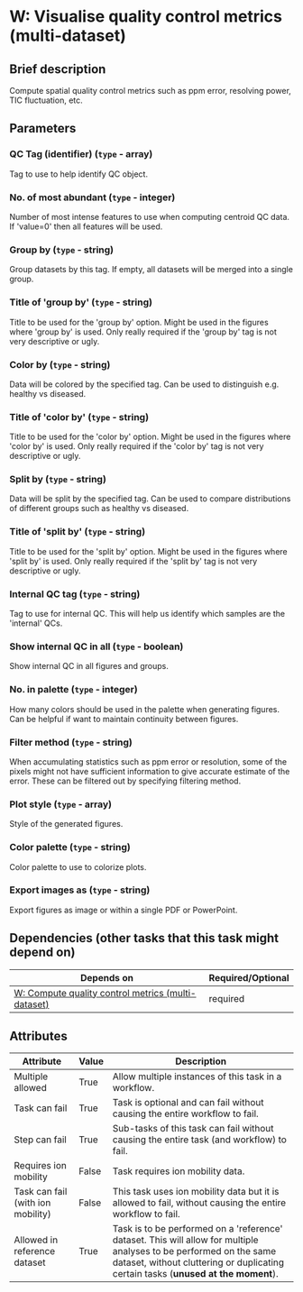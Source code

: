 # W: Visualise quality control metrics (multi-dataset)

## Brief description
Compute spatial quality control metrics such as ppm error, resolving power, TIC fluctuation, etc.

## Parameters
### **QC Tag (identifier)** (`type` - array)

Tag to use to help identify QC object.

### **No. of most abundant** (`type` - integer)

Number of most intense features to use when computing centroid QC data. If 'value=0' then all features will be used.

### **Group by** (`type` - string)

Group datasets by this tag. If empty, all datasets will be merged into a single group.

### **Title of 'group by'** (`type` - string)

Title to be used for the 'group by' option. Might be used in the figures where 'group by' is used. Only really required if the 'group by' tag is not very descriptive or ugly.

### **Color by** (`type` - string)

Data will be colored by the specified tag. Can be used to distinguish e.g. healthy vs diseased.

### **Title of 'color by'** (`type` - string)

Title to be used for the 'color by' option. Might be used in the figures where 'color by' is used. Only really required if the 'color by' tag is not very descriptive or ugly.

### **Split by** (`type` - string)

Data will be split by the specified tag. Can be used to compare distributions of different groups such as healthy vs diseased.

### **Title of 'split by'** (`type` - string)

Title to be used for the 'split by' option. Might be used in the figures where 'split by' is used. Only really required if the 'split by' tag is not very descriptive or ugly.

### **Internal QC tag** (`type` - string)

Tag to use for internal QC. This will help us identify which samples are the 'internal' QCs.

### **Show internal QC in all** (`type` - boolean)

Show internal QC in all figures and groups.

### **No. in palette** (`type` - integer)

How many colors should be used in the palette when generating figures. Can be helpful if want to maintain continuity between figures.

### **Filter method** (`type` - string)

When accumulating statistics such as ppm error or resolution, some of the pixels might not have sufficient information to give accurate estimate of the error. These can be filtered out by specifying filtering method.

### **Plot style** (`type` - array)

Style of the generated figures.

### **Color palette** (`type` - string)

Color palette to use to colorize plots.

### **Export images as** (`type` - string)

Export figures as image or within a single PDF or PowerPoint.




## Dependencies (other tasks that this task might depend on)
| Depends on                                                             | Required/Optional   |
|------------------------------------------------------------------------|---------------------|
| [W: Compute quality control metrics (multi-dataset)](wf_qc_compute.md) | required            |



## Attributes
| Attribute                         | Value   | Description                                                                                                                                                                                              |
|-----------------------------------|---------|----------------------------------------------------------------------------------------------------------------------------------------------------------------------------------------------------------|
| Multiple allowed                  | True    | Allow multiple instances of this task in a workflow.                                                                                                                                                     |
| Task can fail                     | True    | Task is optional and can fail without causing the entire workflow to fail.                                                                                                                               |
| Step can fail                     | True    | Sub-tasks of this task can fail without causing the entire task (and workflow) to fail.                                                                                                                  |
| Requires ion mobility             | False   | Task requires ion mobility data.                                                                                                                                                                         |
| Task can fail (with ion mobility) | False   | This task uses ion mobility data but it is allowed to fail, without causing the entire workflow to fail.                                                                                                 |
| Allowed in reference dataset      | True    | Task is to be performed on a 'reference' dataset. This will allow for multiple analyses to be performed on the same dataset, without cluttering or duplicating certain tasks (**unused at the moment**). |